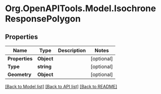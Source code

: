 # Org.OpenAPITools.Model.IsochroneResponsePolygon
## Properties

Name | Type | Description | Notes
------------ | ------------- | ------------- | -------------
**Properties** | **Object** |  | [optional] 
**Type** | **string** |  | [optional] 
**Geometry** | **Object** |  | [optional] 

[[Back to Model list]](../README.md#documentation-for-models) [[Back to API list]](../README.md#documentation-for-api-endpoints) [[Back to README]](../README.md)

